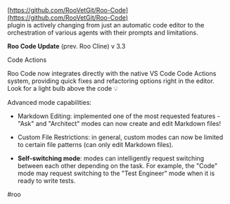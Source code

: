 <!--
date: 2025-01-30T01:19:47
-->

[https://github.com/RooVetGit/Roo-Code](https://github.com/RooVetGit/Roo-Code)  
plugin is actively changing from just an automatic code editor to the orchestration of various agents with their prompts and limitations.

**Roo Code Update**  (prev. Roo Cline) v 3.3

Code Actions

Roo Code now integrates directly with the native VS Code Code Actions system, providing quick fixes and refactoring options right in the editor. Look for a light bulb above the code 💡


Advanced mode capabilities:

- Markdown Editing: implemented one of the most requested features - "Ask" and "Architect" modes can now create and edit Markdown files!

- Custom File Restrictions: in general, custom modes can now be limited to certain file patterns (can only edit Markdown files).

- **Self-switching mode**: modes can intelligently request switching between each other depending on the task. For example, the "Code" mode may request switching to the "Test Engineer" mode when it is ready to write tests.

#roo